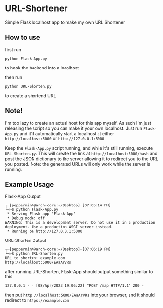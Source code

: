# URL-Shortener
Simple Flask localhost app to make my own URL Shortener

## How to use
first run
```
python Flask-App.py
```
to hook the backend into a localhost  

then run
```
python URL-Shorten.py
```
to create a shortend URL

## Note!
I'm too lazy to create an actual host for this app myself. As such I'm just releasing the script so you can make it your own localhost. Just run `Flask-App.py` and it'll automatically start a localhost at either `http://localhost:5000` or `http://127.0.0.1:5000`  

Keep the `Flask-App.py` script running, and while it's still running, execute `URL-Shorten.py`. This will create the link at `http://localhost:5000/hash` and post the JSON dictionary to the server allowing it to redirect you to the URL you posted. Note: the generated URLs will only work while the server is running.  

## Example Usage

Flask-App Output
```
┬─[peppermint@arch-core:~/Desktop]─[07:05:14 PM]
╰─>$ python Flask-App.py
 * Serving Flask app 'Flask-App'
 * Debug mode: off
WARNING: This is a development server. Do not use it in a production deployment. Use a production WSGI server instead.
 * Running on http://127.0.0.1:5000
```

URL-Shorten Output
```
┬─[peppermint@arch-core:~/Desktop]─[07:06:19 PM]
╰─>$ python URL-Shorten.py
URL to shorten: example.com
http://localhost:5000/EAaArVRs
```

after running URL-Shorten, Flask-App should output something similar to this
```
127.0.0.1 - - [08/Apr/2023 19:06:22] "POST /map HTTP/1.1" 200 -
```

then put `http://localhost:5000/EAaArVRs` into your browser, and it should redirect to `https://example.com`
